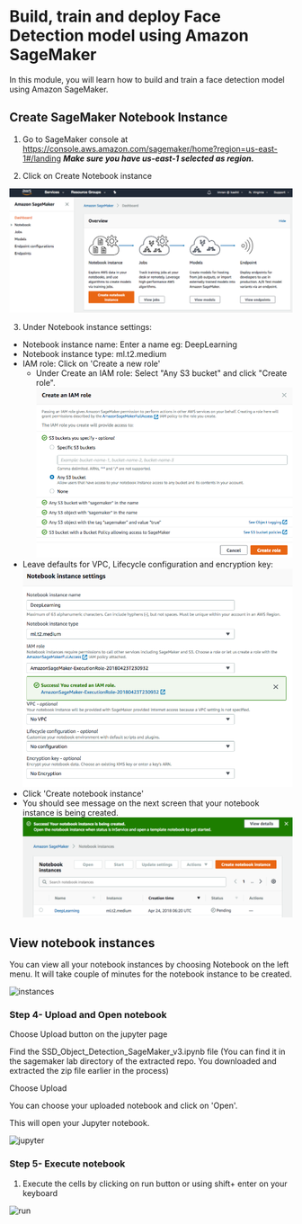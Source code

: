 # Build, train and deploy Face Detection model using Amazon SageMaker

In this module, you will learn how to build and train a face detection model using Amazon SageMaker.

## Create SageMaker Notebook Instance

1. Go to SageMaker console at https://console.aws.amazon.com/sagemaker/home?region=us-east-1#/landing
  ___Make sure you have us-east-1 selected as region.___

2. Click on Create Notebook instance

![](assets/sm01.png)

3. Under Notebook instance settings:
- Notebook instance name: Enter a name eg: DeepLearning
- Notebook instance type: ml.t2.medium
- IAM role: Click on 'Create a new role'
  - Under Create an IAM role: Select "Any S3 bucket" and click "Create role".
  ![](assets/sm02.png)
- Leave defaults for VPC, Lifecycle configuration and encryption key:
![](assets/sm03.png)
- Click 'Create notebook instance'
- You should see message on the next screen that your notebook instance is being created.
![](assets/sm04.png)

## View notebook instances

You can view all your notebook instances by choosing Notebook on the left menu. It will take couple of minutes for the notebook instance to be created.

![instances](https://user-images.githubusercontent.com/11222214/38314549-541e9140-37db-11e8-89eb-ec9be1677271.JPG)

### Step 4- Upload and Open notebook

Choose Upload button on the jupyter page

Find the SSD_Object_Detection_SageMaker_v3.ipynb file (You can find it in the sagemaker lab directory of the extracted repo. You downloaded and extracted the zip file earlier in the process)

Choose Upload

You can choose your uploaded notebook and click on 'Open'.

This will open your Jupyter notebook.

![jupyter](https://user-images.githubusercontent.com/11222214/38314946-427aa6e4-37dc-11e8-91bf-658ebe7b2a7b.JPG)

### Step 5- Execute notebook

1. Execute the cells by clicking on run button or using shift+ enter on your keyboard

![run](https://user-images.githubusercontent.com/11222214/38316244-21a07194-37df-11e8-9821-21d5d6e57976.JPG)
